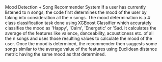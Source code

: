 Mood Detection + Song Recommender System 
If a user has currently listened to n songs, the code first determines the mood of the user by taking into consideration all the n songs. The mood determination is a 4 class classification task done using XGBoost Classifier which accurately classifies the mood as 'Happy', 'Calm', 'Energetic' or 'Sad. It calculates the average of the features like valence, danceability, acousticness etc. of all the n songs and uses those resulting values to calculate the mood of the user. Once the mood is determined, the recommender then suggests some songs similar to the average value of the features using Euclidean distance metric having the same mood as that determined. 
